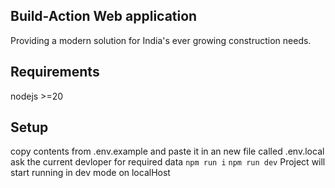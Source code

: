 ## Build-Action Web application

Providing a modern solution for India's ever growing construction needs.

## Requirements

nodejs >=20

## Setup

copy contents from .env.example and paste it in an new file called .env.local ask the current devloper for required data
`npm run i`
`npm run dev`
Project will start running in dev mode on localHost
